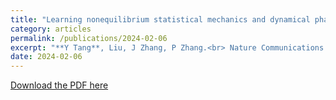 ```yaml
---
title: "Learning nonequilibrium statistical mechanics and dynamical phase transitions"
category: articles
permalink: /publications/2024-02-06
excerpt: "**Y Tang**, Liu, J Zhang, P Zhang.<br> Nature Communications 15 (1), 1117"
date: 2024-02-06
---
```


[Download the PDF here](https://github.com/jamestang23/jamestang23.github.io/blob/master/1.pdf)
